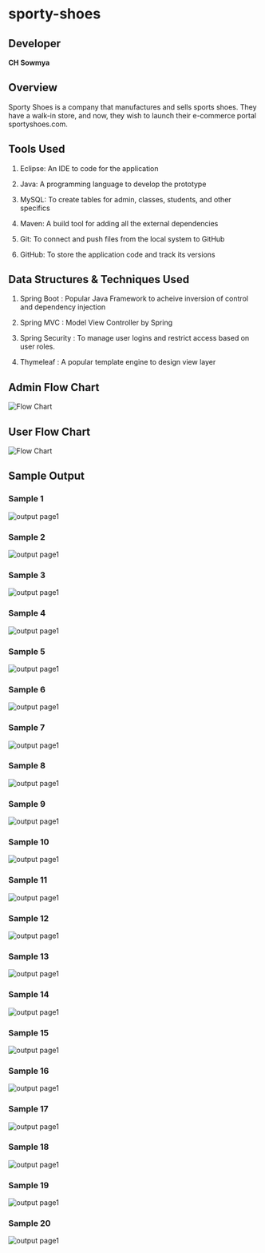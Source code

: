 # sporty-shoes
## Developer 

**CH Sowmya**

## Overview
Sporty Shoes is a company that manufactures and sells sports shoes. They have a walk-in store, and now, they wish to launch their e-commerce portal sportyshoes.com.

## Tools Used
1. Eclipse: An IDE to code for the application 

2. Java: A programming language to develop the prototype 

3. MySQL: To create tables for admin, classes, students, and other specifics

4. Maven: A build tool for adding all the external dependencies

5. Git: To connect and push files from the local system to GitHub 

6. GitHub: To store the application code and track its versions 

## Data Structures & Techniques Used
1. Spring Boot : Popular Java Framework to acheive inversion of control and dependency injection

2. Spring MVC : Model View Controller by Spring

3. Spring Security : To manage user logins and restrict access based on user roles.

4. Thymeleaf : A popular template engine to design view layer

## Admin Flow Chart

![Flow Chart](https://github.com/mcvrvikram/sporty-shoes/blob/main/SportyShoes/Adminflow.PNG)

## User Flow Chart

![Flow Chart](https://github.com/mcvrvikram/sporty-shoes/blob/main/SportyShoes/userFlow.PNG)


## Sample Output

### Sample 1
![output page1](https://github.com/mcvrvikram/sporty-shoes/blob/main/SportyShoes/1registration.PNG)

### Sample 2
![output page1](https://github.com/mcvrvikram/sporty-shoes/blob/main/SportyShoes/2products.PNG)


### Sample 3
![output page1](https://github.com/mcvrvikram/sporty-shoes/blob/main/SportyShoes/3product.PNG)


### Sample 4
![output page1](https://github.com/mcvrvikram/sporty-shoes/blob/main/SportyShoes/4product.PNG)

### Sample 5
![output page1](https://github.com/mcvrvikram/sporty-shoes/blob/main/SportyShoes/5product.PNG)

### Sample 6
![output page1](https://github.com/mcvrvikram/sporty-shoes/blob/main/SportyShoes/5checkOut.PNG)

### Sample 7
![output page1](https://github.com/mcvrvikram/sporty-shoes/blob/main/SportyShoes/6orderDetails.PNG)

### Sample 8
![output page1](https://github.com/mcvrvikram/sporty-shoes/blob/main/SportyShoes/7orderDetails.PNG)

### Sample 9
![output page1](https://github.com/mcvrvikram/sporty-shoes/blob/main/SportyShoes/8admin.PNG)

### Sample 10
![output page1](https://github.com/mcvrvikram/sporty-shoes/blob/main/SportyShoes/8loggedOut.PNG)
### Sample 11

![output page1](https://github.com/mcvrvikram/sporty-shoes/blob/main/SportyShoes/9reports.PNG)

### Sample 12
![output page1](https://github.com/mcvrvikram/sporty-shoes/blob/main/SportyShoes/10Reports.PNG)

### Sample 13
![output page1](https://github.com/mcvrvikram/sporty-shoes/blob/main/SportyShoes/11listUsers.PNG)

### Sample 14
![output page1](https://github.com/mcvrvikram/sporty-shoes/blob/main/SportyShoes/12SearchUser.PNG)

### Sample 15
![output page1](https://github.com/mcvrvikram/sporty-shoes/blob/main/SportyShoes/13chagepwd.PNG)

### Sample 16
![output page1](https://github.com/mcvrvikram/sporty-shoes/blob/main/SportyShoes/14changepwd.PNG)

### Sample 17
![output page1](https://github.com/mcvrvikram/sporty-shoes/blob/main/SportyShoes/15AddProd.PNG)


### Sample 18
![output page1](https://github.com/mcvrvikram/sporty-shoes/blob/main/SportyShoes/16AddProdForm.PNG)

### Sample 19
![output page1](https://github.com/mcvrvikram/sporty-shoes/blob/main/SportyShoes/Category.PNG)


### Sample 20
![output page1](https://github.com/mcvrvikram/sporty-shoes/blob/main/SportyShoes/18Category.PNG)


